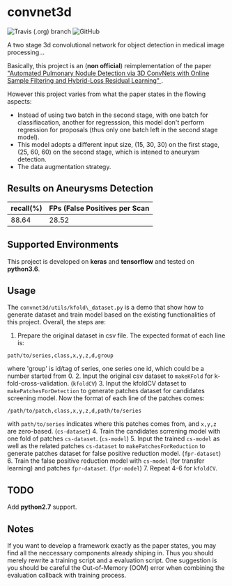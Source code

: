 # convnet3d
![Travis (.org) branch](https://img.shields.io/travis/yecharlie/convnet3d/master.svg?style=plastic)
![GitHub](https://img.shields.io/github/license/yecharlie/convnet3d.svg?style=plastic)

A two stage 3d convolutional network for object detection in medical image processing...

Basically, this project is an (**non official**) reimplementation of the paper ["Automated Pulmonary Nodule Detection via 3D ConvNets with Online Sample Filtering and Hybrid-Loss Residual Learning" ](http://arxiv.org/abs/1708.03867 ).

However this project varies from what the paper states in the flowing aspects:
- Instead of using two batch in the second stage, with one batch for classifiacation, another for regresssion, this model don't perform regression for proposals (thus only one batch left in the second stage model).
- This model adopts a different input size, (15, 30, 30) on the first stage, (25, 60, 60) on the second stage, which is intened to aneurysm detection.
- The data augmentation strategy.

## Results on Aneurysms Detection
recall(%) | FPs (False Positives per Scan
--------  | -----------------------------
88.64     | 28.52

## Supported Environments
This project is developed on **keras** and **tensorflow** and tested on **python3.6**. 

## Usage
The `convnet3d/utils/kfold\_dataset.py` is a demo that show how to generate dataset and train model based on the existing functionalities of this project. Overall, the steps are:

1. Prepare the original dataset in csv file. The expected format of each line is:
```
path/to/series,class,x,y,z,d,group
```
where 'group' is id/tag of series, one series one id, which could be a number started from 0. 
2. Input the original csv dataset to `makeKFold` for k-fold-cross-validation. (`kfoldCV`)
3. Input the kfoldCV dataset to `makePatchesForDetection` to generate patches dataset for candidates screening model. Now the format of each line of the patches comes:
```
/path/to/patch,class,x,y,z,d,path/to/series
```
with `path/to/series` indicates where this patches comes from, and `x,y,z` are zero-based. (`cs-dataset`)
4. Train the candidates scrrening model with one fold of patches `cs-dataset`. (`cs-model`)
5. Input the trained `cs-model` as well as the related patches `cs-dataset` to `makePatchesForReduction` to generate patches dataset for false positive reduction model. (`fpr-dataset`)
6. Train the false positive reduction model with `cs-model` (for transfer learning) and patches `fpr-dataset`. (`fpr-model`) 
7. Repeat 4-6 for `kfoldCV`.

## TODO 
Add **python2.7** support.

## Notes
If you want to develop a framework exactly as the paper states, you may find all the neccessary components already shiping in. Thus you should merely rewrite a training script and a evaluation script. One suggestion is you should be careful the Out-of-Memory (OOM) error when combining the evaluation callback with training process. 
